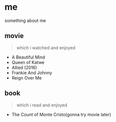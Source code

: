# me
something about me

## movie

> which i watched and enjoyed

* A Beautiful Mind
* Queen of Katwe
* Allied (2016)
* Frankie And Johnny
* Reign Over Me

## book

> which i read and enjoyed

* The Count of Monte Cristo(gonna try movie later)
